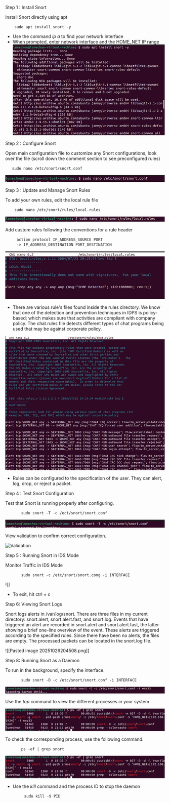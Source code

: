 Step 1 : Install Snort

Install Snort directly using apt

	    sudo apt install snort -y

* Use the command *ip a*  to find your network interface
* When prompted, enter network interface and the HOME_NET IP range
![Snort Installation](Snort_Pics/snort_install.jpg)

Step 2 : Configure Snort

Open main configuration file to customize any Snort configurations, look over the file (scroll down the comment section to see preconfigured rules)

	   sudo nano /etc/snort/snort.conf

![snort configuration](Snort_Pics/snort_conf.jpg)

Step 3 : Update and Manage Snort Rules

To add your own rules, edit the local rule file

	    sudo nano /etc/snort/rules/local.rules

![Local Rules File](Snort_Pics/local_rules.jpg)


Add custom rules following the conventions for a rule header

	     action protocol IP_ADDRESS_SOURCE PORT 
	     -> IP_ADDRESS_DESTINATION PORT_DESTINATION 

![Rules File](Snort_Pics/rules_file.jpg)

* There are various rule's files found inside the rules directory. We know that one of the detection and prevention techniques in IDPS is policy-based; which makes sure that activities are compliant with company policy. The chat.rules file detects different types of chat programs being used that may be against corporate policy. 

![chat rules](Snort_Pics/chat.rules.jpg)

* Rules can be configured to the specification of the user. They can alert, log, drop, or reject a packet. 

Step 4 : Test Snort Configuration

Test that Snort is running properly after configuring.

		   sudo snort -T -c /ect/snort/snort.conf


![Configuration Command](Snort_Pics/configuration_command.jpg)

View validation to confirm correct configuration.

![Validation](Snort_Pics/success.jpg)


Step 5 : Running Snort in IDS Mode 

Monitor Traffic in IDS Mode

		   sudo snort -c /etc/snort/snort.cong -i INTERFACE

![]

* To exit, hit ctrl + c

Step 6: Viewing Snort Logs

Snort logs alerts in /var/log/snort. There are three files in my current directory: snort.alert, snort.alert.fast, and snort.log. Events that have triggered an alert are recorded in snort.alert and snort.alert.fast, the latter showing a brief one-line overview of the event. These alerts are triggered according to the specified rules. Since there have been no alerts, the files are empty. The processed packets can be located in the snort.log file. 

![[Pasted image 20251026204508.png]]

Step 8: Running Snort as a Daemon

To run in the background, specify the interface.

		   sudo snort -D -c /etc/snort/snort.conf -i INTERFACE

![Daemon](Snort_Pics/daemon.jpg)

Use the *top* command to view the different processes in your system

![Process](Snort_Pics/ps_grep.jpg)

To check the corresponding process, use the following command.

		   ps -ef | grep snort

![Process](Snort_Pics/ps_grep.jpg)

* Use the *kill*  command and the process ID to stop the daemon

		   sudo kill -9 PID

		
